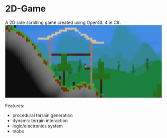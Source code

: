 # 2D-Game
A 2D side scrolling game created using OpenGL 4 in C#.
![alt](https://github.com/Pilex1/2D-Game/blob/master/2D%20Game/Assets/Textures/TitleScreenBackground2.png)

Features:
- procedural terrain generation
- dynamic terrain interaction
- logic/electronics system
- mobs
